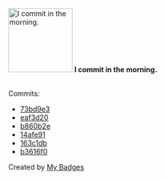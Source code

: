<img src="https://github.com/my-badges/my-badges/blob/master/src/all-badges/time-of-commit/morning-commits.png?raw=true" alt="I commit in the morning." title="I commit in the morning." width="128">
<strong>I commit in the morning.</strong>
<br><br>

Commits:

- <a href="https://github.com/qoomon/actions--debug/commit/73bd9e30e6f28207cdd2e92b8a78fa6df547df6a">73bd9e3</a>
- <a href="https://github.com/qoomon/actions--debug/commit/eaf3d204ad57f86c28a85a387f4c95d326aef767">eaf3d20</a>
- <a href="https://github.com/qoomon/gradle-git-versioning-plugin/commit/b860b2e6a2d1c2b9c82376efbafc1b07a2708a82">b860b2e</a>
- <a href="https://github.com/qoomon/gradle-git-versioning-plugin/commit/14afe91d1d4e46c690894c35abcc9e6582853702">14afe91</a>
- <a href="https://github.com/qoomon/gradle-git-versioning-plugin/commit/163c1dba60f99b94b04c7f72ebaa153d5cd54576">163c1db</a>
- <a href="https://github.com/qoomon/gradle-git-versioning-plugin/commit/b3616f08d3f28d4dc3e57841e7e14e59b24b8a5d">b3616f0</a>


Created by <a href="https://github.com/my-badges/my-badges">My Badges</a>